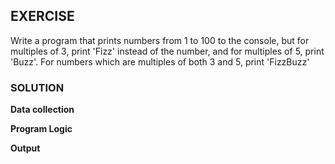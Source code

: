 ## EXERCISE

Write a program that prints numbers from 1 to 100 to the console, but for multiples of 3, print 'Fizz' instead of the number, and for multiples of 5, print 'Buzz'. For numbers which are multiples of both 3 and 5, print 'FizzBuzz'

### SOLUTION

**Data collection**

**Program Logic**

**Output**
